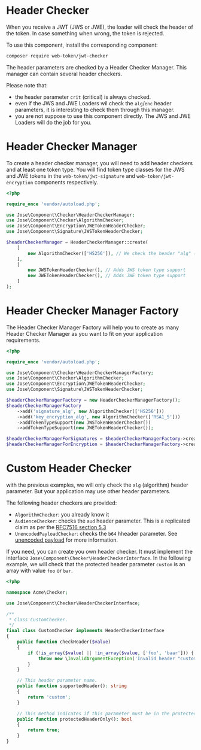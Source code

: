 Header Checker
==============

When you receive a JWT (JWS or JWE), the loader will check the header of the token.
In case something when wrong, the token is rejected.

To use this component, install the corresponding component:

```sh
composer require web-token/jwt-checker
```

The header parameters are checked by a Header Checker Manager.
This manager can contain several header checkers.

Please note that:

* the header parameter `crit` (critical) is always checked.
* even if the JWS and JWE Loaders wil check the `alg`/`enc` header parameters, it is interesting to check them through this manager. 
* you are not suppose to use this component directly. The JWS and JWE Loaders will do the job for you.

# Header Checker Manager

To create a header checker manager, you will need to add header checkers and at least one token type.
You will find token type classes for the  JWS and JWE tokens in the `web-token/jwt-signature` and `web-token/jwt-encryption` components respectively.

```php
<?php

require_once 'vendor/autoload.php';

use Jose\Component\Checker\HeaderCheckerManager;
use Jose\Component\Checker\AlgorithmChecker;
use Jose\Component\Encryption\JWETokenHeaderChecker;
use Jose\Component\Signature\JWSTokenHeaderChecker;

$headerCheckerManager = HeaderCheckerManager::create(
    [
        new AlgorithmChecker(['HS256']), // We check the header "alg" (algorithm)
    ],
    [
        new JWSTokenHeaderChecker(), // Adds JWS token type support
        new JWETokenHeaderChecker(), // Adds JWE token type support
    ]
);
```

# Header Checker Manager Factory

The Header Checker Manager Factory will help you to create as many Header Checker Manager as you want to fit on your application requirements.

```php
<?php

require_once 'vendor/autoload.php';

use Jose\Component\Checker\HeaderCheckerManagerFactory;
use Jose\Component\Checker\AlgorithmChecker;
use Jose\Component\Encryption\JWETokenHeaderChecker;
use Jose\Component\Signature\JWSTokenHeaderChecker;

$headerCheckerManagerFactory = new HeaderCheckerManagerFactory();
$headerCheckerManagerFactory
    ->add('signature_alg', new AlgorithmChecker(['HS256']))
    ->add('key_encryption_alg', new AlgorithmChecker(['RSA1_5']))
    ->addTokenTypeSupport(new JWSTokenHeaderChecker())
    ->addTokenTypeSupport(new JWETokenHeaderChecker());

$headerCheckerManagerForSignatures = $headerCheckerManagerFactory->create(['signature_alg']);
$headerCheckerManagerForEncryption = $headerCheckerManagerFactory->create(['key_encryption_alg']);
```

# Custom Header Checker

with the previous examples, we will only check the `alg` (algorithm) header parameter.
But your application may use other header parameters.

The following header checkers are provided:

* `AlgorithmChecker`: you already know it
* `AudienceChecker`: checks the `aud` header parameter. This is a replicated claim as per the [RFC7516 section 5.3](https://tools.ietf.org/html/rfc7519#section-5.3)
* `UnencodedPayloadChecker`: checks the `b64` hheader parameter. See [unencoded payload](../../advanced/jws/unencoded_payload.md) for more information.

If you need, you can create you own header checker. It must implement the interface `Jose\Component\Checker\HeaderCheckerInterface`.
In the following example, we will check that the protected header parameter `custom` is an array with value `foo` or `bar`.

```php
<?php

namespace Acme\Checker;

use Jose\Component\Checker\HeaderCheckerInterface;

/**
 * Class CustomChecker.
 */
final class CustomChecker implements HeaderCheckerInterface
{
    public function checkHeader($value)
    {
        if (!is_array($value) || !in_array($value, ['foo', 'baar'])) {
            throw new \InvalidArgumentException('Invalid header "custom".');
        }
    }

    // This header parameter name.
    public function supportedHeader(): string
    {
        return 'custom';
    }

    // This method indicates if this parameter must be in the protected header or not.
    public function protectedHeaderOnly(): bool
    {
        return true;
    }
}
```
